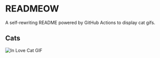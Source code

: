 # READMEOW

A self-rewriting README powered by GitHub Actions to display cat gifs.

## Cats

![In Love Cat GIF](https://media0.giphy.com/media/MDJ9IbxxvDUQM/200.gif?cid=9acd02datrozledm0j9afnmahkcfvjy15c5mt93v5j4q6ost&ep=v1_gifs_search&rid=200.gif&ct=g)
